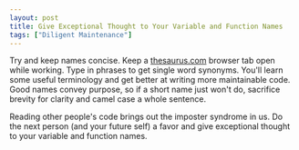 ```yaml
---
layout: post
title: Give Exceptional Thought to Your Variable and Function Names
tags: ["Diligent Maintenance"]
---
```


Try and keep names concise. Keep a [thesaurus.com][1] browser tab open while working. Type in phrases to get single word synonyms. You'll learn some useful terminology and get better at writing more maintainable code. Good names convey purpose, so if a short name just won't do, sacrifice brevity for clarity and camel case a whole sentence.

Reading other people's code brings out the imposter syndrome in us. Do the next person (and your future self) a favor and give exceptional thought to your variable and function names.

[1]: https://thesaurus.com
